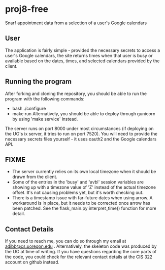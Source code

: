 # proj8-free
Snarf appointment data from a selection of a user's Google calendars 

## User
The application is fairly simple - provided the necessary secrets to
access a user's Google calendars, the site returns times when that user
is busy or available based on the dates, times, and selected calendars 
provided by the client.

## Running the program
After forking and cloning the repository, you should be able to run 
the program with the following commands:
* bash ./configure
* make run
Alternatively, you should be able to deploy through gunicorn by using 
'make service' instead.

The server runs on port 8000 under most circumstances (if deploying on the UO's
ix server, it tries to run on port 7520). You will need to provide the necessary
secrets files yourself - it uses oauth2 and the Google calendars API. 

## FIXME
* The server currently relies on its own local timezone when it should be
drawn from the client.
* Some of the entries in the 'busy' and 'avbl' session variables are showing up
with a timezone value of 'Z' instead of the actual timezone offset. It's not
causing problems yet, but it's worth checking out.
* There is a timestamp issue with far-future dates when using arrow. A workaround
is in place, but it needs to be corrected once arrow has been patched. See the
flask_main.py interpret_time() function for more detail.

## Contact Details
If you need to reach me, you can do so through my email at adibb@cs.uoregon.edu .
Alternatively, the skeleton code was produced by the UO at time of writing. 
If you have questions regarding the core parts of the code, you could 
check for the relevant contact details at the CIS 322 account on github instead.